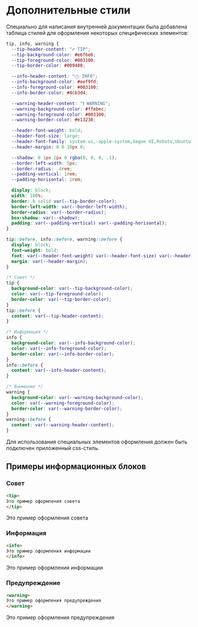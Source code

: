 <link href="./styleblocks.css" type="text/css" rel="stylesheet">

# Дополнительные стили

Специально для написания внутренней документации была добавлена таблица стилей для оформления некоторых специфических элементов:

```css
tip, info, warning {
  --tip-header-content: "✐ TIP";
  --tip-background-color: #e6f6e6;
  --tip-foreground-color: #003100;
  --tip-border-color: #009400;

  --info-header-content: "Ⓘ INFO";
  --info-background-color: #eef9fd;
  --info-foreground-color: #003100;
  --info-border-color: #4cb3d4;

  --warning-header-content: "❗ WARNING";
  --warning-background-color: #ffebec;
  --warning-foreground-color: #003100;
  --warning-border-color: #e13238;

  --header-font-weight: bold;
  --header-font-size: large;
  --header-font-family: system-ui,-apple-system,Segoe UI,Roboto,Ubuntu,Cantarell,Noto Sans,sans-serif,BlinkMacSystemFont,"Segoe UI",Helvetica,Arial,sans-serif,"Apple Color Emoji","Segoe UI Emoji","Segoe UI Symbol";
  --header-margin: 0 0 10px 0;

  --shadow: 0 1px 2px 0 rgba(0, 0, 0, .1);
  --border-left-width: 5px;
  --border-radius: .4rem;
  --padding-vertical: 1rem;
  --padding-horisontal: 1rem;

  display: block;
  width: 100%;
  border: 0 solid var(--tip-border-color);
  border-left-width: var(--border-left-width);
  border-radius: var(--border-radius);
  box-shadow: var(--shadow);
  padding: var(--padding-vertical) var(--padding-horisontal);
}

tip::before, info::before, warning::before {
  display: block;
  font-weight: bold;
  font: var(--header-font-weight) var(--header-font-size) var(--header-font-family);
  margin: var(--header-margin);
}

/* Совет */
tip {
  background-color: var(--tip-background-color);
  color: var(--tip-foreground-color);
  border-color: var(--tip-border-color);
}
tip::before {
  content: var(--tip-header-content);
}

/* Информация */
info {
  background-color: var(--info-background-color);
  color: var(--info-foreground-color);
  border-color: var(--info-border-color);
}
info::before {
  content: var(--info-header-content);
}

/* Внимание */
warning {
  background-color: var(--warning-background-color);
  color: var(--warning-foreground-color);
  border-color: var(--warning-border-color);
}
warning::before {
  content: var(--warning-header-content);
}
```

Для использования специальных элементов оформления должен быть подключен приложенный css-стиль.

## Примеры информационных блоков

### Совет
```html
<tip>
Это пример оформления совета
</tip>
```

<tip>
Это пример оформления совета
</tip>

### Информация
```html
<info>
Это пример оформления информации
</info>
```

<info>
Это пример оформления информации
</info>

### Предупреждение
```html
<warning>
Это пример оформления предупреждения
</warning>
```

<warning>
Это пример оформления предупреждения
</warning>

